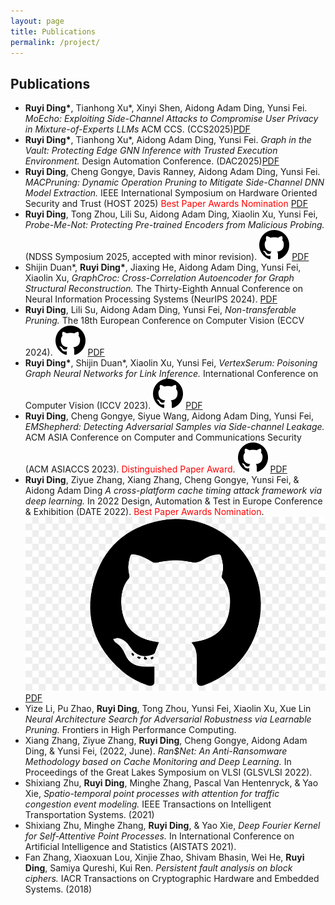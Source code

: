 ```yaml
---
layout: page
title: Publications
permalink: /project/
---
```

## Publications
- **Ruyi Ding\***, Tianhong Xu\*, Xinyi Shen, Aidong Adam Ding, Yunsi Fei. *MoEcho: Exploiting Side-Channel Attacks to Compromise User Privacy in Mixture-of-Experts LLMs* ACM CCS. (CCS2025)<a href="https://arxiv.org/pdf/2508.15036" target="_blank">PDF</a>
- **Ruyi Ding\***, Tianhong Xu\*, Aidong Adam Ding, Yunsi Fei. *Graph in the Vault: Protecting Edge GNN Inference with Trusted Execution Environment.* Design Automation Conference. (DAC2025)<a href="https://arxiv.org/pdf/2502.15012" target="_blank">PDF</a>
- **Ruyi Ding**, Cheng Gongye, Davis Ranney, Aidong Adam Ding, Yunsi Fei. *MACPruning: Dynamic Operation Pruning to Mitigate Side-Channel DNN Model Extraction.* IEEE International Symposium on Hardware Oriented Security and Trust (HOST 2025) <span style="color:red"> Best Paper Awards Nomination</span> <a href="https://arxiv.org/pdf/2502.15020" target="_blank">PDF</a>
- **Ruyi Ding**, Tong Zhou, Lili Su, Aidong Adam Ding, Xiaolin Xu, Yunsi Fei, *Probe-Me-Not: Protecting Pre-trained Encoders from Malicious Probing.* (NDSS Symposium 2025, accepted with minor revision). [![GitHub](./assets/images/github.svg)](https://github.com/RollinDing/EncoderLock) <a href="https://arxiv.org/pdf/2411.12508" target="_blank">PDF</a>
- Shijin Duan\*, **Ruyi Ding\***, Jiaxing He, Aidong Adam Ding, Yunsi Fei, Xiaolin Xu, *GraphCroc: Cross-Correlation Autoencoder for Graph Structural Reconstruction.* The Thirty-Eighth Annual Conference on Neural Information Processing Systems (NeurIPS 2024). <a href="https://arxiv.org/pdf/2410.03396" target="_blank">PDF</a>
- **Ruyi Ding**, Lili Su, Aidong Adam Ding, Yunsi Fei, *Non-transferable Pruning.* The 18th European Conference on Computer Vision (ECCV 2024). [![GitHub](./assets/images/github.svg)](https://github.com/RollinDing/DNN-NTL-Pruning) <a href="https://arxiv.org/pdf/2410.08015" target="_blank">PDF</a>
- **Ruyi Ding\***, Shijin Duan\*, Xiaolin Xu, Yunsi Fei, *VertexSerum: Poisoning Graph Neural Networks for Link Inference.* International Conference on Computer Vision (ICCV 2023). [![GitHub](./assets/images/github.svg)](https://github.com/RollinDing/VertexSerum)
<a href="https://openaccess.thecvf.com/content/ICCV2023/papers/Ding_VertexSerum_Poisoning_Graph_Neural_Networks_for_Link_Inference_ICCV_2023_paper.pdf" target="_blank">PDF</a>
- **Ruyi Ding**, Cheng Gongye, Siyue Wang, Aidong Adam Ding, Yunsi Fei, *EMShepherd: Detecting Adversarial Samples via Side-channel Leakage.*  ACM ASIA Conference on Computer and Communications Security (ACM ASIACCS 2023). <span style="color:red"> Distinguished Paper Award</span>. [![GitHub](./assets/images/github.svg)](https://github.com/RollinDing/em-adversarial-detection) 
<a href="https://arxiv.org/pdf/2303.15571" target="_blank">PDF</a>
- **Ruyi Ding**, Ziyue Zhang, Xiang Zhang, Cheng Gongye, Yunsi Fei, & Aidong Adam Ding *A cross-platform cache timing attack framework via deep learning.* In 2022 Design, Automation & Test in Europe Conference & Exhibition (DATE 2022).  <span style="color:red"> Best Paper Awards Nomination</span>. [![GitHub](./assets/images/github.jpg)](https://github.com/RollinDing/em-adversarial-detection)
<a href="https://par.nsf.gov/servlets/purl/10351468" target="_blank">PDF</a>
- Yize Li, Pu Zhao, **Ruyi Ding**, Tong Zhou, Yunsi Fei, Xiaolin Xu, Xue Lin *Neural Architecture Search for Adversarial Robustness via Learnable Pruning.* Frontiers in High Performance Computing.
- Xiang Zhang, Ziyue Zhang, **Ruyi Ding**, Cheng Gongye, Aidong Adam Ding, & Yunsi Fei, (2022, June). *Ran$Net: An Anti-Ransomware Methodology based on Cache Monitoring and Deep Learning.* In Proceedings of the Great Lakes Symposium on VLSI (GLSVLSI 2022).
- Shixiang Zhu, **Ruyi Ding**, Minghe Zhang, Pascal Van Hentenryck, & Yao Xie, *Spatio-temporal point processes with attention for traffic congestion event modeling.* IEEE Transactions on Intelligent Transportation Systems. (2021)
- Shixiang Zhu, Minghe Zhang, **Ruyi Ding**, & Yao Xie,  *Deep Fourier Kernel for Self-Attentive Point Processes.* In International Conference on Artificial Intelligence and Statistics (AISTATS 2021).
- Fan Zhang, Xiaoxuan Lou, Xinjie Zhao, Shivam Bhasin, Wei He, **Ruyi Ding**, Samiya Qureshi, Kui Ren. *Persistent fault analysis on block ciphers.* IACR Transactions on Cryptographic Hardware and Embedded Systems. (2018)